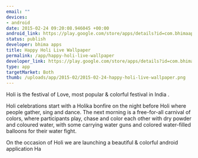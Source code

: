 ```yaml
--- 
email: ""
devices: 
- android
date: 2015-02-24 09:20:08.946045 +00:00
android_link: https://play.google.com/store/apps/details?id=com.bhimaapps.holiwallpaper
status: publish
developer: bhima apps
title: Happy Holi Live Wallpaper
permalink: /app/happy-holi-live-wallpaper
developer_link: https://play.google.com/store/apps/details?id=com.bhimaapps.holiwallpaper
type: app
targetMarket: Both
thumb: /uploads/app/2015-02/2015-02-24-happy-holi-live-wallpaper.png
---
```


Holi is the festival of Love, most popular & colorful festival in India .

Holi celebrations start with a Holika bonfire on the night before Holi where people gather, sing and dance. The next morning is a free-for-all carnival of colors, where participants play, chase and color each other with dry powder and coloured water, with some carrying water guns and colored water-filled balloons for their water fight.

On the occasion of Holi we are launching a beautiful & colorful android application Ha
